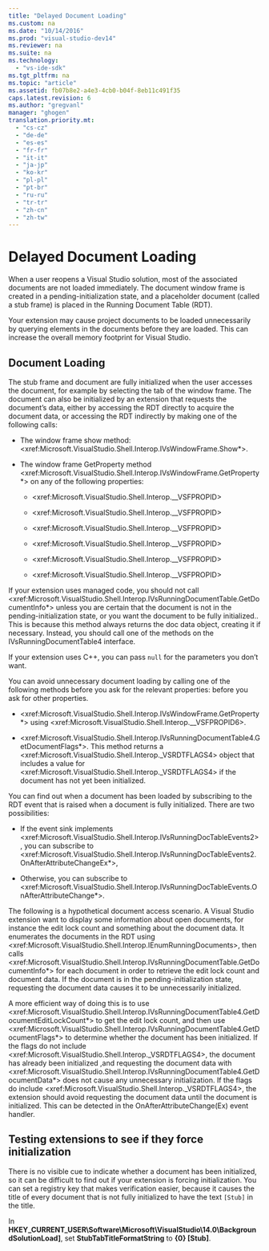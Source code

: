 ```yaml
---
title: "Delayed Document Loading"
ms.custom: na
ms.date: "10/14/2016"
ms.prod: "visual-studio-dev14"
ms.reviewer: na
ms.suite: na
ms.technology: 
  - "vs-ide-sdk"
ms.tgt_pltfrm: na
ms.topic: "article"
ms.assetid: fb07b8e2-a4e3-4cb0-b04f-8eb11c491f35
caps.latest.revision: 6
ms.author: "gregvanl"
manager: "ghogen"
translation.priority.mt: 
  - "cs-cz"
  - "de-de"
  - "es-es"
  - "fr-fr"
  - "it-it"
  - "ja-jp"
  - "ko-kr"
  - "pl-pl"
  - "pt-br"
  - "ru-ru"
  - "tr-tr"
  - "zh-cn"
  - "zh-tw"
---
```

# Delayed Document Loading
When a user reopens a Visual Studio solution, most of the associated documents are not loaded immediately. The document window frame is created in a pending-initialization state, and a placeholder document (called a stub frame) is placed in the Running Document Table (RDT).  
  
 Your extension may cause project documents to be loaded unnecessarily by querying elements in the documents before they are loaded. This can increase the overall memory footprint for Visual Studio.  
  
## Document Loading  
 The stub frame and document are fully initialized when the user accesses the document, for example by selecting the tab of the window frame. The document can also be initialized by an extension that requests the document’s data, either by accessing the RDT directly to acquire the document data, or accessing the RDT indirectly by making one of the following calls:  
  
-   The window frame show method: \<xref:Microsoft.VisualStudio.Shell.Interop.IVsWindowFrame.Show*>.  
  
-   The window frame GetProperty method \<xref:Microsoft.VisualStudio.Shell.Interop.IVsWindowFrame.GetProperty*> on any of the following properties:  
  
    -   \<xref:Microsoft.VisualStudio.Shell.Interop.__VSFPROPID>  
  
    -   \<xref:Microsoft.VisualStudio.Shell.Interop.__VSFPROPID>  
  
    -   \<xref:Microsoft.VisualStudio.Shell.Interop.__VSFPROPID>  
  
    -   \<xref:Microsoft.VisualStudio.Shell.Interop.__VSFPROPID>  
  
    -   \<xref:Microsoft.VisualStudio.Shell.Interop.__VSFPROPID>  
  
    -   \<xref:Microsoft.VisualStudio.Shell.Interop.__VSFPROPID>  
  
 If your extension uses managed code, you should not call \<xref:Microsoft.VisualStudio.Shell.Interop.IVsRunningDocumentTable.GetDocumentInfo*> unless you are certain that the document is not in the pending-initialization state, or you want the document to be fully initialized.. This is because this method always returns the doc data object, creating it if necessary. Instead, you should call one of the methods on the IVsRunningDocumentTable4 interface.  
  
 If your extension uses C++, you can pass `null` for the parameters you don’t want.  
  
 You can avoid unnecessary document loading by calling one of the following methods before you ask for the relevant properties: before you ask for other properties.  
  
-   \<xref:Microsoft.VisualStudio.Shell.Interop.IVsWindowFrame.GetProperty*> using \<xref:Microsoft.VisualStudio.Shell.Interop.__VSFPROPID6>.  
  
-   \<xref:Microsoft.VisualStudio.Shell.Interop.IVsRunningDocumentTable4.GetDocumentFlags*>. This method returns a \<xref:Microsoft.VisualStudio.Shell.Interop._VSRDTFLAGS4> object that includes a value for \<xref:Microsoft.VisualStudio.Shell.Interop._VSRDTFLAGS4> if the document has not yet been initialized.  
  
 You can find out when a document has been loaded by subscribing to the RDT event that is raised when a document is fully initialized. There are two possibilities:  
  
-   If the event sink implements \<xref:Microsoft.VisualStudio.Shell.Interop.IVsRunningDocTableEvents2>, you can subscribe to \<xref:Microsoft.VisualStudio.Shell.Interop.IVsRunningDocTableEvents2.OnAfterAttributeChangeEx*>,  
  
-   Otherwise, you can subscribe to \<xref:Microsoft.VisualStudio.Shell.Interop.IVsRunningDocTableEvents.OnAfterAttributeChange*>.  
  
 The following is a hypothetical document access scenario. A Visual Studio extension want to display some information about open documents, for instance the edit lock count and something about the document data. It enumerates the documents in the RDT using \<xref:Microsoft.VisualStudio.Shell.Interop.IEnumRunningDocuments>, then calls \<xref:Microsoft.VisualStudio.Shell.Interop.IVsRunningDocumentTable.GetDocumentInfo*> for each document in order to retrieve the edit lock count and document data. If the document is in the pending-initialization state, requesting the document data causes it to be unnecessarily initialized.  
  
 A more efficient way of doing this is to use \<xref:Microsoft.VisualStudio.Shell.Interop.IVsRunningDocumentTable4.GetDocumentEditLockCount*> to get the edit lock count, and then use \<xref:Microsoft.VisualStudio.Shell.Interop.IVsRunningDocumentTable4.GetDocumentFlags*> to determine whether the document has been initialized. If the flags do not include \<xref:Microsoft.VisualStudio.Shell.Interop._VSRDTFLAGS4>, the document has already been initialized ,and requesting the document data with \<xref:Microsoft.VisualStudio.Shell.Interop.IVsRunningDocumentTable4.GetDocumentData*> does not cause any unnecessary initialization. If the flags do include \<xref:Microsoft.VisualStudio.Shell.Interop._VSRDTFLAGS4>, the extension should avoid requesting the document data until the document is initialized. This can be detected in the OnAfterAttributeChange(Ex) event handler.  
  
## Testing extensions to see if they force initialization  
 There is no visible cue to indicate whether a document has been initialized, so it can be difficult to find out if your extension is forcing initialization. You can set a registry key that makes verification easier, because it causes the title of every document that is not fully initialized to have the text `[Stub]` in the title.  
  
 In **HKEY_CURRENT_USER\Software\Microsoft\VisualStudio\14.0\BackgroundSolutionLoad]**, set **StubTabTitleFormatString** to **{0} [Stub]**.